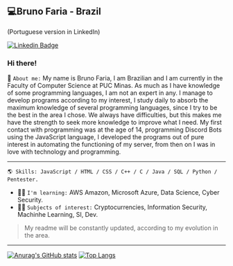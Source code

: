 ## 💻Bruno Faria - Brazil 
(Portuguese version in LinkedIn)

[![Linkedin Badge](https://img.shields.io/badge/-LinkedIn-blue?style=flat-square&logo=Linkedin&logoColor=white&link=https://www.linkedin.com/in/bruno-faria-696b88208/)](https://www.linkedin.com/in/bruno-faria-696b88208/)

### Hi there!
 📃 `About me:` My name is Bruno Faria, I am Brazilian and I am currently in the Faculty of Computer Science at PUC Minas. As much as I have knowledge of some programming languages, I am not an expert in any. I manage to develop programs according to my interest, I study daily to absorb the maximum knowledge of several programming languages, since I try to be the best in the area I chose. We always have difficulties, but this makes me have the strength to seek more knowledge to improve what I need. My first contact with programming was at the age of 14, programming Discord Bots using the JavaScript language, I developed the programs out of pure interest in automating the functioning of my server, from then on I was in love with technology and programming.

---------------------------------------

```
🌎 Skills: JavaScript / HTML / CSS / C++ / C / Java / SQL / Python / Pentester.
```

- 👨‍🏫 `I'm learning:` AWS Amazon, Microsoft Azure, Data Science, Cyber Security.
- 👨‍💻 `Subjects of interest:` Cryptocurrencies, Information Security, Machinhe Learning, SI, Dev.

> My readme will be constantly updated, according to my evolution in the area.

--------------------------------------

[![Anurag's GitHub stats](https://github-readme-stats.vercel.app/api?username=brunofaria27&theme=gotham&show_icons=true)](https://github.com/anuraghazra/github-readme-stats)
[![Top Langs](https://github-readme-stats.vercel.app/api/top-langs/?username=brunofaria27&layout=compact&theme=gotham)](https://github.com/anuraghazra/github-readme-stats)
